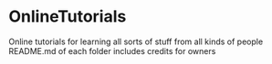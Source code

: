 # OnlineTutorials
Online tutorials for learning all sorts of stuff from all kinds of people
README.md of each folder includes credits for owners
